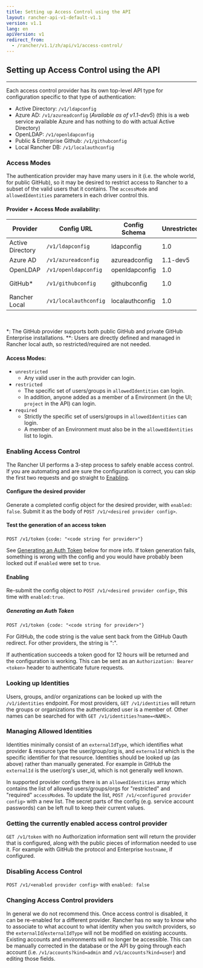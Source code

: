 ```yaml
---
title: Setting up Access Control using the API
layout: rancher-api-v1-default-v1.1
version: v1.1
lang: en
apiVersion: v1
redirect_from:
  - /rancher/v1.1/zh/api/v1/access-control/
---
```


## Setting up Access Control using the API
---

Each access control provider has its own top-level API type for configuration specific to that type of authentication:

* Active Directory: `/v1/ldapconfig`
* Azure AD: `/v1/azureadconfig` (_Available as of v1.1-dev5_) (this is a web service available Azure and has nothing to do with actual Active Directory)
* OpenLDAP: `/v1/openldapconfig`
* Public & Enterprise Github: `/v1/githubconfig`
* Local Rancher DB: `/v1/localauthconfig`

### Access Modes

The authentication provider may have many users in it (i.e. the whole world, for public GitHub), so it may be desired to restrict access to Rancher to a subset of the valid users that it contains.  The `accessMode` and `allowedIdentities` parameters in each driver control this.

#### Provider + Access Mode availability:

Provider         | Config URL          | Config Schema   | Unrestricted | Restricted    | Required
-----------------|---------------------|-----------------|--------------|---------------|---------
Active Directory | `/v1/ldapconfig`      | ldapconfig      | 1.0          | 1.1-dev5      | 1.1-dev5
Azure AD         | `/v1/azureadconfig`   | azureadconfig   | 1.1-dev5     | Future        | Future
OpenLDAP         | `/v1/openldapconfig`  | openldapconfig  | 1.0          | Future        | Future
GitHub*          | `/v1/githubconfig`    | githubconfig    | 1.0          | 1.0           | 1.1-dev5         
Rancher Local    | `/v1/localauthconfig` | localauthconfig | 1.0          | N/A**          | N/A**

<br>

*: The GitHub provider supports both public GitHub and private GitHub Enterprise installations.
**: Users are directly defined and managed in Rancher local auth, so restricted/required are not needed.

#### Access Modes:
* `unrestricted`
  * Any valid user in the auth provider can login.
* `restricted`
  * The specific set of users/groups in `allowedIdentities` can login.
  * In addition, anyone added as a member of a Environment (in the UI; `project` in the API) can login.
* `required`
  * Strictly the specific set of users/groups in `allowedIdentities` can login.  
  * A member of an Environment must also be in the `allowedIdentities` list to login.

### Enabling Access Control

The Rancher UI performs a 3-step process to safely enable access control.  If you are automating and are sure the configuration is correct, you can skip the first two requests and go straight to [Enabling](#enabling).

#### Configure the desired provider

Generate a completed config object for the desired provider, with `enabled: false`.  Submit it as the body of `POST /v1/<desired provider config>`.

#### Test the generation of an access token

`POST /v1/token` `{code: "<code string for provider>"}`

See [Generating an Auth Token](#generating-an-auth-token) below for more info.  If token generation fails, something is wrong with the config and you would have probably been locked out if `enabled` were set to `true`.

#### Enabling

Re-submit the config object to `POST /v1/<desired provider config>`, this time with `enabled:true`.

##### Generating an Auth Token
`POST /v1/token {code: "<code string for provider>"}`

For GitHub, the code string is the value sent back from the GitHub Oauth redirect.  For other providers, the string is "<username>:<password>".

If authentication succeeds a token good for 12 hours will be returned and the configuration is working.  This can be sent as an `Authorization: Bearer <token>` header to authenticate future requests.

### Looking up Identities

Users, groups, and/or organizations can be looked up with the `/v1/identities` endpoint.  For most providers, `GET /v1/identities` will return the groups or organizations the authenticated user is a member of.  Other names can be searched for with `GET /v1/identities?name=<NAME>`.

### Managing Allowed Identities

Identities minimally consist of an `externalIdType`, which identifies what provider & resource type the user/group/org is, and `externalId` which is the specific identifier for that resource.  Identities should be looked up (as above) rather than manually generated.  For example in GitHub the `externalId` is the user/org's user_id, which is not generally well known.

In supported provider configs there is an `allowedIdentities` array which contains the list of allowed users/groups/orgs for "restricted" and "required" `accessMode`s.  To update the list, `POST /v1/<configured provider config>` with a new list.  The secret parts of the config (e.g. service account passwords) can be left null to keep their current values.

### Getting the currently enabled access control provider

`GET /v1/token` with no Authorization information sent will return the provider that is configured, along with the public pieces of information needed to use it.  For example with GitHub the protocol and Enterprise `hostname`, if configured.

### Disabling Access Control

`POST /v1/<enabled provider config>` with `enabled: false`

### Changing Access Control providers

In general we do not recommend this.  Once access control is disabled, it can be re-enabled for a different provider.  Rancher has no way to know who to associate to what account to what identity when you switch providers, so the `externalId`/`externalIdType` will not be modified on existing accounts.  Existing accounts and environments will no longer be accessible.  This can be manually corrected in the database or the API by going through each account (i.e. `/v1/accounts?kind=admin` and `/v1/accounts?kind=user`) and editing those fields.
